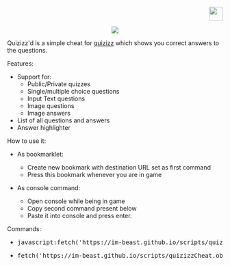 <a href="/lang/POLISH.md"> <p align="right"> <img src="https://imgur.com/ExlsHUM.png" width=32 height=32> </p> </a>
<p align="center"> <img src="https://imgur.com/KvQPIyK.png"> </p>

Quizizz'd is a simple cheat for [quizizz](https://quizizz.com) which shows you correct answers to the questions. </h1>

Features:
 * Support for:
   * Public/Private quizzes
   * Single/multiple choice questions
   * Input Text questions
   * Image questions
   * Image answers
 * List of all questions and answers
 * Answer highlighter

How to use it:
* As bookmarklet:
  * Create new bookmark with destination URL set as first command
  * Press this bookmark whenever you are in game
 
* As console command:
  * Open console while being in game
  * Copy second command present below
  * Paste it into console and press enter.
 
Commands:
 * <pre>javascript:fetch('https://im-beast.github.io/scripts/quizizzCheat.obf.js').then(r=>r.text().then(t=>eval(t)))</pre>
 * <pre>fetch('https://im-beast.github.io/scripts/quizizzCheat.obf.js').then(response=>response.text().then(text=>eval(text)))</pre>
